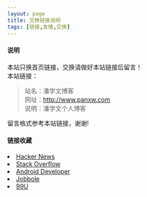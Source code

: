 ```yaml
---
layout: page
title: 交换链接说明
tags: [链接,友情,交换]
---
```

#### 说明
本站只换首页链接，交换请做好本站链接后留言！  
本站链接：

>站名：潘学文博客  
>网址：http://www.panxw.com  
>说明：潘学文个人博客  

留言格式参考本站链接，谢谢!

#### 链接收藏
<li>
<a href="https://news.ycombinator.com/">
  Hacker News
</a>
</li>        
<li>
<a href="http://www.stackoverflow.com/">
  Stack Overflow
</a>
</li>
<li>
<a href="http://developer.android.com/">
  Android Developer
</a>
</li>
<li>
<a href="http://blog.jobbole.com/">
  Jobbole
</a>
</li>
<li>
<a href="http://99u.com/">
  99U
</a>
</li>
